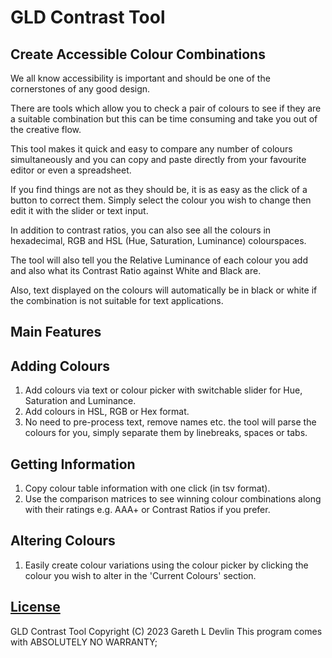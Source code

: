 # GLD Contrast Tool

## Create Accessible Colour Combinations

We all know accessibility is important and should be one of the cornerstones of any good design. 

There are tools which allow you to check a pair of colours to see if they are a suitable combination but this can be time consuming and take you out of the creative flow.

This tool makes it quick and easy to compare any number of colours simultaneously and you can copy and paste directly from your favourite editor or even a spreadsheet.

If you find things are not as they should be, it is as easy as the click of a button to correct them. Simply select the colour you wish to change then edit it with the slider or text input.

In addition to contrast ratios, you can also see all the colours in hexadecimal, RGB and HSL (Hue, Saturation, Luminance) colourspaces. 

The tool will also tell you the Relative Luminance of each colour you add and also what its Contrast Ratio against White and Black are.

Also, text displayed on the colours will automatically be in black or white if the combination is not suitable for text applications.



## Main Features

## Adding Colours
1. Add colours via text or colour picker with switchable slider for Hue, Saturation and Luminance.
2. Add colours in HSL, RGB or Hex format.
3. No need to pre-process text, remove names etc. the tool will parse the colours for you, simply separate them by linebreaks, spaces or tabs.

## Getting Information
1. Copy colour table information with one click (in tsv format).
2. Use the comparison matrices to see winning colour combinations along with their ratings e.g. AAA+ or Contrast Ratios if you prefer.

## Altering Colours
1. Easily create colour variations using the colour picker by clicking the colour you wish to alter in the 'Current Colours' section.


## [License](https://github.com/GLD5000/parsing-multi/blob/74e8ce1ec6bd1f25aab2c5100f5caea8346737f9/LICENSE.MD)

GLD Contrast Tool  Copyright (C) 2023  Gareth L Devlin
This program comes with ABSOLUTELY NO WARRANTY; 
